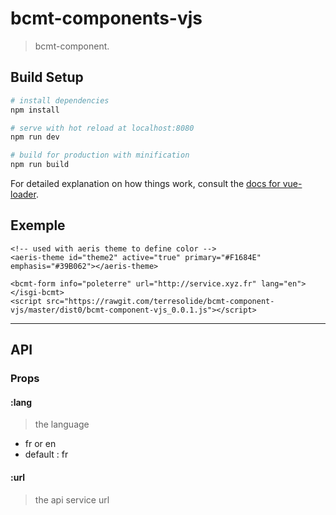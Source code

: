 # bcmt-components-vjs

> bcmt-component. 

## Build Setup

``` bash
# install dependencies
npm install

# serve with hot reload at localhost:8080
npm run dev

# build for production with minification
npm run build
```

For detailed explanation on how things work, consult the [docs for vue-loader](http://vuejs.github.io/vue-loader).

## Exemple

```
<!-- used with aeris theme to define color -->
<aeris-theme id="theme2" active="true" primary="#F1684E" emphasis="#39B062"></aeris-theme>

<bcmt-form info="poleterre" url="http://service.xyz.fr" lang="en"></isgi-bcmt>
<script src="https://rawgit.com/terresolide/bcmt-component-vjs/master/dist0/bcmt-component-vjs_0.0.1.js"></script> 

```

---

## API



### Props

#### :lang
 > the language
 * fr or en
 * default : fr
 
 
#### :url
 > the api service url